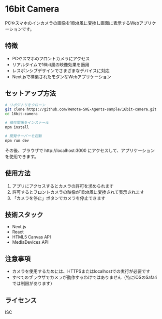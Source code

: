 # 16bit Camera

PCやスマホのインカメラの画像を16bit風に変換し画面に表示するWebアプリケーションです。

## 特徴

- PCやスマホのフロントカメラにアクセス
- リアルタイムで16bit風の映像効果を適用
- レスポンシブデザインでさまざまなデバイスに対応
- Next.jsで構築されたモダンなWebアプリケーション

## セットアップ方法

```bash
# リポジトリをクローン
git clone https://github.com/Remote-SWE-Agents-sample/16bit-camera.git
cd 16bit-camera

# 依存関係をインストール
npm install

# 開発サーバーを起動
npm run dev
```

その後、ブラウザで http://localhost:3000 にアクセスして、アプリケーションを使用できます。

## 使用方法

1. アプリにアクセスするとカメラの許可を求められます
2. 許可するとフロントカメラの映像が16bit風に変換されて表示されます
3. 「カメラを停止」ボタンでカメラを停止できます

## 技術スタック

- Next.js
- React
- HTML5 Canvas API
- MediaDevices API

## 注意事項

- カメラを使用するためには、HTTPSまたはlocalhostでの実行が必要です
- すべてのブラウザでカメラが動作するわけではありません（特にiOSのSafariでは制限があります）

## ライセンス

ISC